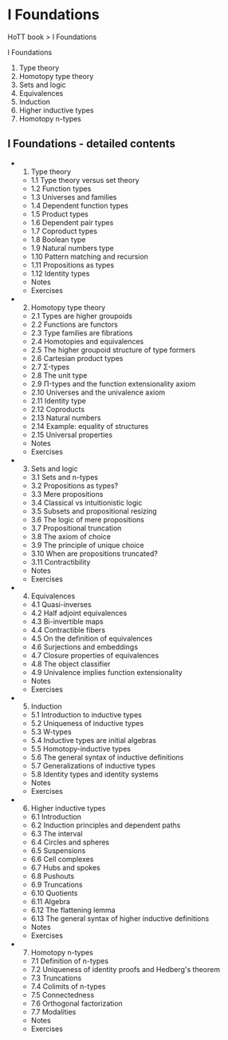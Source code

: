 # I Foundations

HoTT book > I Foundations

I Foundations
1. Type theory
2. Homotopy type theory
3. Sets and logic
4. Equivalences
5. Induction
6. Higher inductive types
7. Homotopy n-types

## I Foundations - detailed contents

- 1. Type theory
  - 1.1  Type theory versus set theory
  - 1.2  Function types
  - 1.3  Universes and families
  - 1.4  Dependent function types
  - 1.5  Product types
  - 1.6  Dependent pair types
  - 1.7  Coproduct types
  - 1.8  Boolean type
  - 1.9  Natural numbers type
  - 1.10 Pattern matching and recursion
  - 1.11 Propositions as types
  - 1.12 Identity types
  - Notes
  - Exercises

- 2. Homotopy type theory
  - 2.1 Types are higher groupoids
  - 2.2 Functions are functors
  - 2.3 Type families are fibrations
  - 2.4 Homotopies and equivalences
  - 2.5 The higher groupoid structure of type formers
  - 2.6 Cartesian product types
  - 2.7 Σ-types
  - 2.8 The unit type
  - 2.9 Π-types and the function extensionality axiom
  - 2.10 Universes and the univalence axiom
  - 2.11 Identity type
  - 2.12 Coproducts
  - 2.13 Natural numbers
  - 2.14 Example: equality of structures
  - 2.15 Universal properties
  - Notes
  - Exercises

- 3. Sets and logic
  - 3.1 Sets and n-types
  - 3.2 Propositions as types?
  - 3.3 Mere propositions
  - 3.4 Classical vs intuitionistic logic
  - 3.5 Subsets and propositional resizing
  - 3.6 The logic of mere propositions
  - 3.7 Propositional truncation
  - 3.8 The axiom of choice
  - 3.9 The principle of unique choice
  - 3.10 When are propositions truncated?
  - 3.11 Contractibility
  - Notes
  - Exercises

- 4. Equivalences
  - 4.1 Quasi-inverses
  - 4.2 Half adjoint equivalences
  - 4.3 Bi-invertible maps
  - 4.4 Contractible fibers
  - 4.5 On the definition of equivalences
  - 4.6 Surjections and embeddings
  - 4.7 Closure properties of equivalences
  - 4.8 The object classifier
  - 4.9 Univalence implies function extensionality
  - Notes
  - Exercises

- 5. Induction
  - 5.1 Introduction to inductive types
  - 5.2 Uniqueness of inductive types
  - 5.3 W-types
  - 5.4 Inductive types are initial algebras
  - 5.5 Homotopy-inductive types
  - 5.6 The general syntax of inductive definitions
  - 5.7 Generalizations of inductive types
  - 5.8 Identity types and identity systems
  - Notes
  - Exercises

- 6. Higher inductive types
  - 6.1 Introduction
  - 6.2 Induction principles and dependent paths
  - 6.3 The interval
  - 6.4 Circles and spheres
  - 6.5 Suspensions
  - 6.6 Cell complexes
  - 6.7 Hubs and spokes
  - 6.8 Pushouts
  - 6.9 Truncations
  - 6.10 Quotients
  - 6.11 Algebra
  - 6.12 The flattening lemma
  - 6.13 The general syntax of higher inductive definitions
  - Notes
  - Exercises

- 7. Homotopy n-types
  - 7.1 Definition of n-types
  - 7.2 Uniqueness of identity proofs and Hedberg's theorem
  - 7.3 Truncations
  - 7.4 Colimits of n-types
  - 7.5 Connectedness
  - 7.6 Orthogonal factorization
  - 7.7 Modalities
  - Notes
  - Exercises
